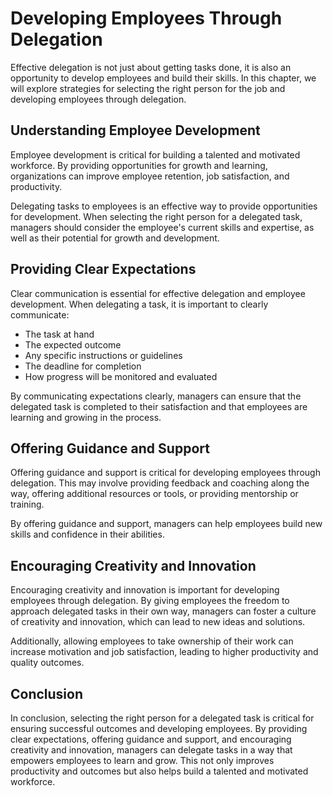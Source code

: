 # Developing Employees Through Delegation

Effective delegation is not just about getting tasks done, it is also an opportunity to develop employees and build their skills. In this chapter, we will explore strategies for selecting the right person for the job and developing employees through delegation.

Understanding Employee Development
----------------------------------

Employee development is critical for building a talented and motivated workforce. By providing opportunities for growth and learning, organizations can improve employee retention, job satisfaction, and productivity.

Delegating tasks to employees is an effective way to provide opportunities for development. When selecting the right person for a delegated task, managers should consider the employee's current skills and expertise, as well as their potential for growth and development.

Providing Clear Expectations
----------------------------

Clear communication is essential for effective delegation and employee development. When delegating a task, it is important to clearly communicate:

* The task at hand
* The expected outcome
* Any specific instructions or guidelines
* The deadline for completion
* How progress will be monitored and evaluated

By communicating expectations clearly, managers can ensure that the delegated task is completed to their satisfaction and that employees are learning and growing in the process.

Offering Guidance and Support
-----------------------------

Offering guidance and support is critical for developing employees through delegation. This may involve providing feedback and coaching along the way, offering additional resources or tools, or providing mentorship or training.

By offering guidance and support, managers can help employees build new skills and confidence in their abilities.

Encouraging Creativity and Innovation
-------------------------------------

Encouraging creativity and innovation is important for developing employees through delegation. By giving employees the freedom to approach delegated tasks in their own way, managers can foster a culture of creativity and innovation, which can lead to new ideas and solutions.

Additionally, allowing employees to take ownership of their work can increase motivation and job satisfaction, leading to higher productivity and quality outcomes.

Conclusion
----------

In conclusion, selecting the right person for a delegated task is critical for ensuring successful outcomes and developing employees. By providing clear expectations, offering guidance and support, and encouraging creativity and innovation, managers can delegate tasks in a way that empowers employees to learn and grow. This not only improves productivity and outcomes but also helps build a talented and motivated workforce.
